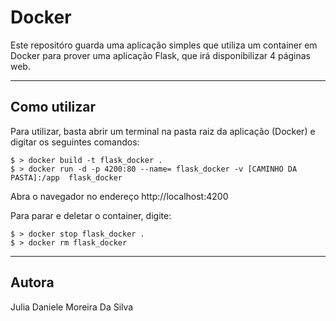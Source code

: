 # Docker

Este repositóro guarda uma aplicação simples que utiliza um container em Docker para prover uma aplicação Flask, que irá disponibilizar 4 páginas web.

---

## Como utilizar

Para utilizar, basta abrir um terminal na pasta raiz da aplicação (Docker) e digitar os seguintes comandos:

```
$ > docker build -t flask_docker .
$ > docker run -d -p 4200:80 --name= flask_docker -v [CAMINHO DA PASTA]:/app  flask_docker 
```

Abra o navegador no endereço http://localhost:4200

Para parar e deletar o container, digite:


```
$ > docker stop flask_docker .
$ > docker rm flask_docker 
```

---

## Autora

Julia Daniele Moreira Da Silva